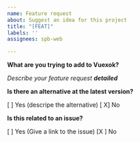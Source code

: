 ```yaml
---
name: Feature request
about: Suggest an idea for this project
title: "[FEAT]"
labels: ''
assignees: spb-web

---
```


**What are you trying to add to Vuexok?**

*Describe your feature request **detailed***

**Is there an alternative at the latest version?**

[ ] Yes (descripe the alternative)
[ X] No

**Is this related to an issue?**

[ ] Yes (Give a link to the issue)
[X ] No
